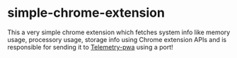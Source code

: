 # simple-chrome-extension

This a very simple chrome extension which fetches system info like memory usage, processory usage, storage info using Chrome extension APIs and is responsible for sending it to [Telemetry-pwa](https://github.com/hitgo00/telemetry-pwa) using a port!
